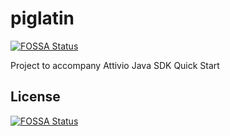 # piglatin
[![FOSSA Status](https://app.fossa.io/api/projects/git%2Bgithub.com%2Fattivio%2Fpiglatin.svg?type=shield)](https://app.fossa.io/projects/git%2Bgithub.com%2Fattivio%2Fpiglatin?ref=badge_shield)

Project to accompany Attivio Java SDK Quick Start


## License
[![FOSSA Status](https://app.fossa.io/api/projects/git%2Bgithub.com%2Fattivio%2Fpiglatin.svg?type=large)](https://app.fossa.io/projects/git%2Bgithub.com%2Fattivio%2Fpiglatin?ref=badge_large)